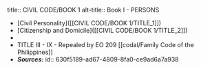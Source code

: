 title:: CIVIL CODE/BOOK 1
alt-title:: Book I - PERSONS

- [Civil Personality]([[CIVIL CODE/BOOK 1/TITLE_1]])
- [Citizenship and Domicile]([[CIVIL CODE/BOOK 1/TITLE_2]])
-
- TITLE III - IX - Repealed by EO 209 [[codal/Family Code of the Philippines]]
- ***Sources:***
  id:: 630f5189-ad67-4809-8fa0-ce9ad6a7a938